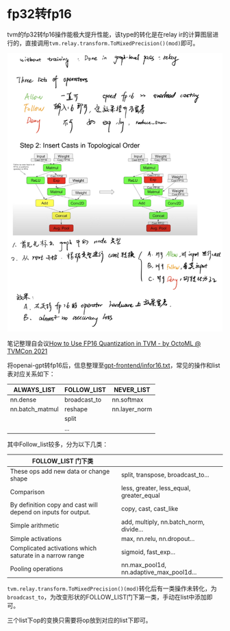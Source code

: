 # fp32转fp16

tvm的fp32转fp16操作能极大提升性能，该type的转化是在relay ir的计算图层进行的，直接调用`tvm.relay.transform.ToMixedPrecision()(mod)`即可。

![note](pics/fp32to16/note.PNG)

笔记整理自会议[How to Use FP16 Quantization in TVM - by OctoML @ TVMCon 2021 ](https://www.youtube.com/watch?v=D0k8T6AC1p8)

将openai-gpt转fp16后，信息整理至[gpt-frontend/infor16.txt](https://github.com/nineis7/gpt-frontend/blob/main/infor16.txt)，常见的操作和list表对应关系如下：

| ALWAYS_LIST     | FOLLOW_LIST  | NEVER_LIST    |
| --------------- | ------------ | ------------- |
| nn.dense        | broadcast_to | nn.softmax    |
| nn.batch_matmul | reshape      | nn.layer_norm |
|                 | split        |               |
|                 | ...          |               |

其中Follow_list较多，分为以下几类：

| FOLLOW_LIST 门下类                                           |                                          |
| ------------------------------------------------------------ | ---------------------------------------- |
| These ops add new data or change shape                       | split, transpose, broadcast_to...        |
| Comparison                                                   | less, greater, less_equal, greater_equal |
| By definition copy and cast will depend on inputs for output. | copy, cast, cast_like                    |
| Simple arithmetic                                            | add, multiply, nn.batch_norm, divide...  |
| Simple activations                                           | max, nn.relu, nn.dropout...              |
| Complicated activations which saturate in a narrow range     | sigmoid, fast_exp...                     |
| Pooling operations                                           | nn.max_pool1d, nn.adaptive_max_pool1d... |

`tvm.relay.transform.ToMixedPrecision()(mod)`转化后有一类操作未转化，为`broadcast_to`，为改变形状的FOLLOW_LIST门下第一类，手动在list中添加即可。

三个list下op的变换只需要将op放到对应的list下即可。
